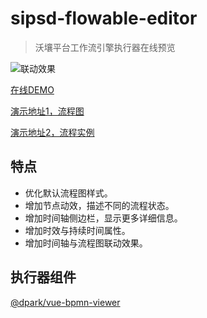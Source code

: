 # sipsd-flowable-editor
> 沃壤平台工作流引擎执行器在线预览 

![联动效果](http://192.168.126.25/iplatform/codimd/uploads/upload_e649630e2412b862d9c9314def7635b2.gif)

[在线DEMO](http://192.168.126.25/flowable-editor/#/bpmn/staticViewer)

[演示地址1，流程图](http://192.168.126.25/flowable-editor/#/bpmn/viewer?type=1&xmlId=4b99159a-bc63-11eb-b2ee-5e2c421612f0)

[演示地址2，流程实例](http://192.168.126.25/flowable-editor/#/bpmn/viewer?type=2&instanceId=e6c573bcc99211eba5465e2c421612f0)

## 特点
* 优化默认流程图样式。
* 增加节点动效，描述不同的流程状态。
* 增加时间轴侧边栏，显示更多详细信息。
* 增加时效与持续时间属性。  
* 增加时间轴与流程图联动效果。


## 执行器组件

[@dpark/vue-bpmn-viewer](src/packages/vue-bpmn-viewer/README.md)


